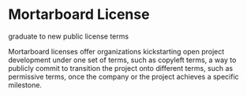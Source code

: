 # Mortarboard License

graduate to new public license terms

Mortarboard licenses offer organizations kickstarting open project development under one set of terms, such as copyleft terms, a way to publicly commit to transition the project onto different terms, such as permissive terms, once the company or the project achieves a specific milestone.
